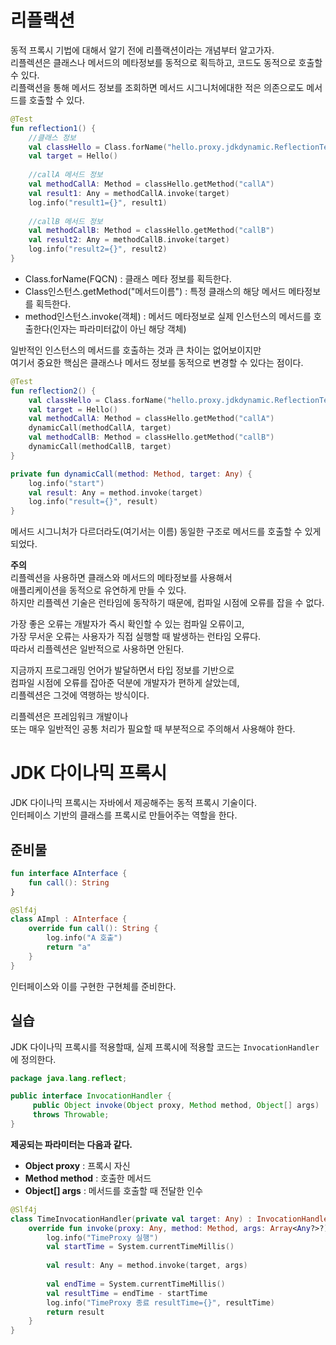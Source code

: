 # 리플랙션 
동적 프록시 기법에 대해서 알기 전에 리플랙션이라는 개념부터 알고가자.        
리플렉션은 클래스나 메서드의 메타정보를 동적으로 획득하고, 코드도 동적으로 호출할 수 있다.        
리플랙션을 통해 메서드 정보를 조회하면 메서드 시그니처에대한 적은 의존으로도 메서드를 호출할 수 있다.  

```kt
@Test
fun reflection1() {
    //클래스 정보
    val classHello = Class.forName("hello.proxy.jdkdynamic.ReflectionTest\$Hello")
    val target = Hello()
    
    //callA 메서드 정보
    val methodCallA: Method = classHello.getMethod("callA")
    val result1: Any = methodCallA.invoke(target)
    log.info("result1={}", result1)
    
    //callB 메서드 정보
    val methodCallB: Method = classHello.getMethod("callB")
    val result2: Any = methodCallB.invoke(target)
    log.info("result2={}", result2)
}
```  
* Class.forName(FQCN) : 클래스 메타 정보를 획득한다.         
* Class인스턴스.getMethod("메서드이름") : 특정 클래스의 해당 메서드 메타정보를 획득한다.       
* method인스턴스.invoke(객체) : 메서드 메타정보로 실제 인스턴스의 메서드를 호출한다(인자는 파라미터값이 아닌 해당 객체)   
    
일반적인 인스턴스의 메서드를 호출하는 것과 큰 차이는 없어보이지만       
여기서 중요한 핵심은 클래스나 메서드 정보를 동적으로 변경할 수 있다는 점이다.  

```kt
@Test
fun reflection2() {
    val classHello = Class.forName("hello.proxy.jdkdynamic.ReflectionTest\$Hello")
    val target = Hello()
    val methodCallA: Method = classHello.getMethod("callA")
    dynamicCall(methodCallA, target)
    val methodCallB: Method = classHello.getMethod("callB")
    dynamicCall(methodCallB, target)
}

private fun dynamicCall(method: Method, target: Any) {
    log.info("start")
    val result: Any = method.invoke(target)
    log.info("result={}", result)
}
```
메서드 시그니처가 다르더라도(여기서는 이름) 동일한 구조로 메서드를 호출할 수 있게되었다.    
  
**주의**    
리플렉션을 사용하면 클래스와 메서드의 메타정보를 사용해서      
애플리케이션을 동적으로 유연하게 만들 수 있다.        
하지만 리플렉션 기술은 런타임에 동작하기 때문에, 컴파일 시점에 오류를 잡을 수 없다.     
     
가장 좋은 오류는 개발자가 즉시 확인할 수 있는 컴파일 오류이고,        
가장 무서운 오류는 사용자가 직접 실행할 때 발생하는 런타임 오류다.     
따라서 리플렉션은 일반적으로 사용하면 안된다.    
   
지금까지 프로그래밍 언어가 발달하면서 타입 정보를 기반으로      
컴파일 시점에 오류를 잡아준 덕분에 개발자가 편하게 살았는데,      
리플렉션은 그것에 역행하는 방식이다.    
  
리플렉션은 프레임워크 개발이나      
또는 매우 일반적인 공통 처리가 필요할 때 부분적으로 주의해서 사용해야 한다.   

# JDK 다이나믹 프록시  

JDK 다이나믹 프록시는 자바에서 제공해주는 동적 프록시 기술이다.          
인터페이스 기반의 클래스를 프록시로 만들어주는 역할을 한다.         

## 준비물 

```kt
fun interface AInterface {
    fun call(): String
}
```
```kt
@Slf4j
class AImpl : AInterface {
    override fun call(): String {
        log.info("A 호출")
        return "a"
    }
}
```
인터페이스와 이를 구현한 구현체를 준비한다.   

## 실습 
JDK 다이나믹 프록시를 적용할때, 실제 프록시에 적용할 코드는 `InvocationHandler`에 정의한다.     

```java
package java.lang.reflect;

public interface InvocationHandler {
     public Object invoke(Object proxy, Method method, Object[] args)
     throws Throwable;
}    
```   
  
**제공되는 파라미터는 다음과 같다.**    
   
* **Object proxy** : 프록시 자신
* **Method method** : 호출한 메서드
* **Object[] args** : 메서드를 호출할 때 전달한 인수

```kt
@Slf4j
class TimeInvocationHandler(private val target: Any) : InvocationHandler {
    override fun invoke(proxy: Any, method: Method, args: Array<Any?>?): Any {
        log.info("TimeProxy 실행")
        val startTime = System.currentTimeMillis()
        
        val result: Any = method.invoke(target, args)
        
        val endTime = System.currentTimeMillis()
        val resultTime = endTime - startTime
        log.info("TimeProxy 종료 resultTime={}", resultTime)
        return result
    }
}
```

